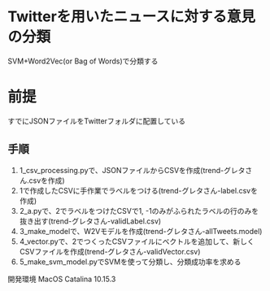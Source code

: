 # Twitterを用いたニュースに対する意見の分類
SVM+Word2Vec(or Bag of Words)で分類する

# 前提
すでにJSONファイルをTwitterフォルダに配置している

## 手順
1. 1_csv_processing.pyで、JSONファイルからCSVを作成(trend-グレタさん.csvを作成)
2. 1で作成したCSVに手作業でラベルをつける(trend-グレタさん-label.csvを作成)
3. 2_a.pyで、2でラベルをつけたCSVで1, -1のみがふられたラベルの行のみを抜き出す(trend-グレタさん-validLabel.csv)
4. 3_make_modelで、W2Vモデルを作成(trend-グレタさん-allTweets.model)
5. 4_vector.pyで、2でつくったCSVファイルにベクトルを追加して、新しくCSVファイルを作成(trend-グレタさん-validVector.csv)
6. 5_make_svm_model.pyでSVMを使って分類し、分類成功率を求める


開発環境
MacOS Catalina 10.15.3
